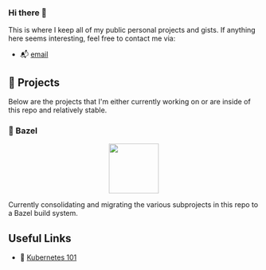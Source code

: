 ### Hi there 👋
This is where I keep all of my public personal projects and gists. If anything here seems interesting, feel free to contact me via:

- 📬 [email](mailto:georgefogle@hey.com)

## 🧰 Projects
Below are the projects that I'm either currently working on or are inside of this repo and relatively stable.

### 🌿 Bazel

<div align="center">
  <a href="https://github.com/drakery3d/fullstack-bazel">
    <img width="100px" height="auto" src="https://bazel.build/images/bazel-icon.svg" />
  </a>
  <br>
</div>

Currently consolidating and migrating the various subprojects in this repo to a Bazel build system.

<!--

### 🔋 **fmono**
a Fastify monorepo template project with a batteries-included setup. The goal is to create a web + api monorepo that ideally hundreds - even thousands - of developers could work in without all the negative connotations that come along with the word "monorepo" like slow review cycles, excessive storage size, etc.

The server uses the Fastify [plugin system](https://www.fastify.io/docs/latest/Plugins/) which is similar to Rails [engines](https://guides.rubyonrails.org/engines.html) to encapsulate sections of an application: home, login, search etc.

The client-side is inspired by other tooling - and even uses some of - [wmr](https://github.com/preactjs/wmr), [snowpack](https://github.com/snowpackjs/snowpack) etc. to take advantage of [Import Maps](https://github.com/WICG/import-maps) and eliminate alot of the tooling around setting up "modern" web applications; while still providing a production pipeline with tools like [esbuild](https://github.com/evanw/esbuild) for efficient bundling, minification etc. if that's something your application requires.


**gfogle/gfogle** is a ✨ _special_ ✨ repository because its `README.md` (this file) appears on your GitHub profile.

Here are some ideas to get you started:

- 🔭 I’m currently working on ...
- 🌱 I’m currently learning ...
- 👯 I’m looking to collaborate on ...
- 🤔 I’m looking for help with ...
- 💬 Ask me about ...
- 📫 How to reach me: ...
- 😄 Pronouns: ...
- ⚡ Fun fact: ...
-->

## Useful Links

- 🎥 [Kubernetes 101](https://www.youtube.com/watch?v=s_o8dwzRlu4)

